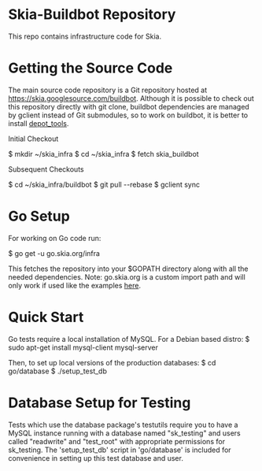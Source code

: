 Skia-Buildbot Repository
========================

This repo contains infrastructure code for Skia.


Getting the Source Code
=======================

The main source code repository is a Git repository hosted at
https://skia.googlesource.com/buildbot. Although it is possible to check out
this repository directly with git clone, buildbot dependencies are managed by
gclient instead of Git submodules, so to work on buildbot, it is better to
install [depot_tools](http://www.chromium.org/developers/how-tos/install-depot-tools).

Initial Checkout

$ mkdir ~/skia_infra
$ cd ~/skia_infra
$ fetch skia_buildbot

Subsequent Checkouts

$ cd ~/skia_infra/buildbot
$ git pull --rebase
$ gclient sync


Go Setup
========

For working on Go code run:

$ go get -u go.skia.org/infra

This fetches the repository into your $GOPATH directory along with all the
needed dependencies.
Note: go.skia.org is a custom import path and will only work if used like the examples [here](http://golang.org/cmd/go/#hdr-Remote_import_paths).


Quick Start
===========

Go tests require a local installation of MySQL. For a Debian based distro:
$ sudo apt-get install mysql-client mysql-server

Then, to set up local versions of the production databases:
$ cd go/database
$ ./setup_test_db


Database Setup for Testing
==========================

Tests which use the database package's testutils require you to have a MySQL
instance running with a database named "sk_testing" and users called
"readwrite" and "test_root" with appropriate permissions for sk_testing.
The 'setup_test_db' script in 'go/database' is included for convenience in
setting up this test database and user.

